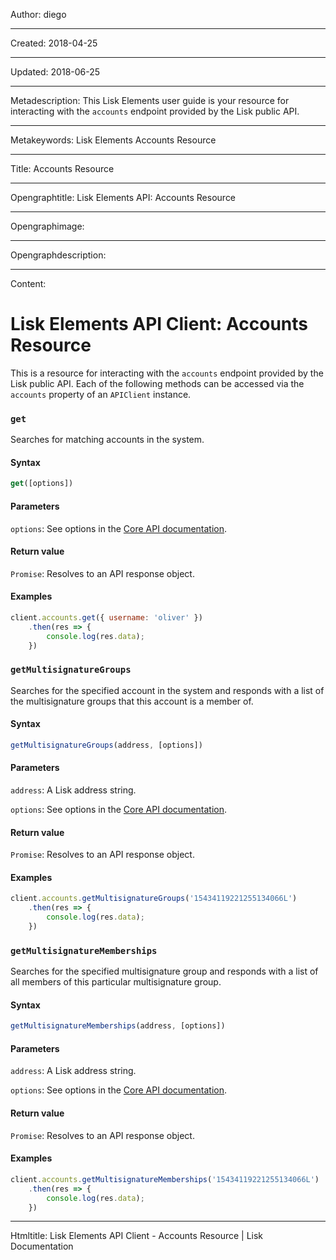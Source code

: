 Author: diego

----

Created: 2018-04-25

----

Updated: 2018-06-25

----

Metadescription: This Lisk Elements user guide is your resource for interacting with the `accounts` endpoint provided by the Lisk public API.

----

Metakeywords: Lisk Elements Accounts Resource

----

Title: Accounts Resource

----

Opengraphtitle: Lisk Elements API: Accounts Resource

----

Opengraphimage: 

----

Opengraphdescription: 

----

Content: 

# Lisk Elements API Client: Accounts Resource

This is a resource for interacting with the `accounts` endpoint provided by the Lisk public API. Each of the following methods can be accessed via the `accounts` property of an `APIClient` instance.

### `get`

Searches for matching accounts in the system.

#### Syntax

```js
get([options])
```

#### Parameters

`options`: See options in the [Core API documentation](/lisk-core/user-guide/api/1-0/1-0.json).

#### Return value

`Promise`: Resolves to an API response object.

#### Examples

```js
client.accounts.get({ username: 'oliver' })
    .then(res => {
        console.log(res.data);
    })
```

### `getMultisignatureGroups`

Searches for the specified account in the system and responds with a list of the multisignature groups that this account is a member of.

#### Syntax

```js
getMultisignatureGroups(address, [options])
```

#### Parameters

`address`: A Lisk address string.

`options`: See options in the [Core API documentation](/lisk-core/user-guide/api/1-0/1-0.json).

#### Return value

`Promise`: Resolves to an API response object.

#### Examples

```js
client.accounts.getMultisignatureGroups('15434119221255134066L')
    .then(res => {
        console.log(res.data);
    })
```

### `getMultisignatureMemberships`

Searches for the specified multisignature group and responds with a list of all members of this particular multisignature group.

#### Syntax

```js
getMultisignatureMemberships(address, [options])
```

#### Parameters

`address`: A Lisk address string.

`options`: See options in the [Core API documentation](/lisk-core/user-guide/api/1-0/1-0.json).

#### Return value

`Promise`: Resolves to an API response object.

#### Examples

```js
client.accounts.getMultisignatureMemberships('15434119221255134066L')
    .then(res => {
        console.log(res.data);
    })
```

----

Htmltitle: Lisk Elements API Client - Accounts Resource | Lisk Documentation
